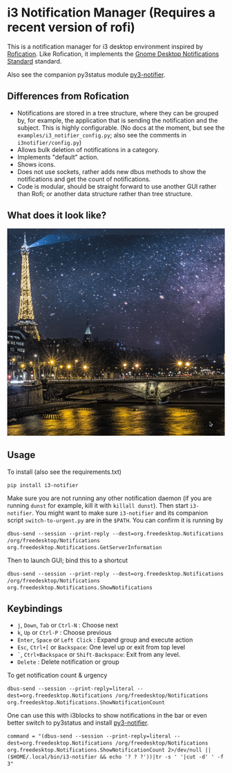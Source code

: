 # i3 Notification Manager (Requires a recent version of rofi)

This is a notification manager for i3 desktop environment inspired by 
[Rofication](https://github.com/DaveDavenport/Rofication). Like 
Rofication, it implements the [Gnome Desktop Notifications 
Standard](https://developer.gnome.org/notification-spec/) standard. 

Also see the companion py3status module 
[py3-notifier](https://github.com/sencer/py3-notifier).

## Differences from Rofication

- Notifications are stored in a tree structure, where they can be grouped 
  by, for example, the application that is sending the notification and 
  the subject. This is highly configurable. (No docs at the moment, but 
  see the `examples/i3_notifier_config.py`; also see the comments in 
  `i3notifier/config.py`)
- Allows bulk deletion of notifications in a category.
- Implements "default" action.
- Shows icons.
- Does not use sockets, rather adds new dbus methods to show the 
  notifications and get the count of notifications.
- Code is modular, should be straight forward to use another GUI rather 
  than Rofi; or another data structure rather than tree structure.

## What does it look like?

![animation](/images/widget.gif)

## Usage

To install (also see the requirements.txt)

    pip install i3-notifier
    
Make sure you are not running any other notification daemon (if you are running `dunst` for example, kill it with `killall dunst`). Then start `i3-notifier`. You might want to make sure `i3-notifier` and its companion script `switch-to-urgent.py` are in the `$PATH`. You can confirm it is running by

    dbus-send --session --print-reply --dest=org.freedesktop.Notifications /org/freedesktop/Notifications org.freedesktop.Notifications.GetServerInformation

Then to launch GUI; bind this to a shortcut

    dbus-send --session --print-reply --dest=org.freedesktop.Notifications /org/freedesktop/Notifications org.freedesktop.Notifications.ShowNotifications

## Keybindings

- `j`, `Down`, `Tab` or `Ctrl-N` : Choose next
- `k`, `Up` or `Ctrl-P` : Choose previous
- `Enter`, `Space` or `Left Click` : Expand group and execute action
- `Esc`, `Ctrl+[` or `Backspace`: One level up or exit from top level
- `` ` ``, `Ctrl+Backspace` or `Shift-Backspace`: Exit from any level.
- `Delete` : Delete notification or group

To get notification count & urgency

    dbus-send --session --print-reply=literal --dest=org.freedesktop.Notifications /org/freedesktop/Notifications org.freedesktop.Notifications.ShowNotificationCount

One can use this with i3blocks to show notifications in the bar
or even better switch to py3status and install 
[py3-notifier](https://github.com/sencer/py3-notifier).

    command = "(dbus-send --session --print-reply=literal --dest=org.freedesktop.Notifications /org/freedesktop/Notifications org.freedesktop.Notifications.ShowNotificationCount 2>/dev/null || ($HOME/.local/bin/i3-notifier && echo '? ? ?'))|tr -s ' '|cut -d' ' -f 3"
